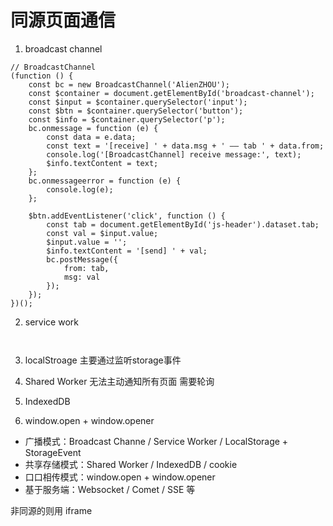# 同源页面通信 

1. broadcast channel 
```JS
// BroadcastChannel
(function () {
    const bc = new BroadcastChannel('AlienZHOU');
    const $container = document.getElementById('broadcast-channel');
    const $input = $container.querySelector('input');
    const $btn = $container.querySelector('button');
    const $info = $container.querySelector('p');
    bc.onmessage = function (e) {
        const data = e.data;
        const text = '[receive] ' + data.msg + ' —— tab ' + data.from;
        console.log('[BroadcastChannel] receive message:', text);
        $info.textContent = text;
    };
    bc.onmessageerror = function (e) {
        console.log(e);
    };

    $btn.addEventListener('click', function () {
        const tab = document.getElementById('js-header').dataset.tab;
        const val = $input.value;
        $input.value = '';
        $info.textContent = '[send] ' + val;
        bc.postMessage({
            from: tab,
            msg: val
        });
    });
})();

```

2. service work

```JS


```

3. localStroage
   主要通过监听storage事件


4. Shared Worker
  无法主动通知所有页面 需要轮询

5. IndexedDB
  
6. window.open + window.opener


+ 广播模式：Broadcast Channe / Service Worker / LocalStorage + StorageEvent
+ 共享存储模式：Shared Worker / IndexedDB / cookie
+ 口口相传模式：window.open + window.opener
+ 基于服务端：Websocket / Comet / SSE 等


非同源的则用  iframe